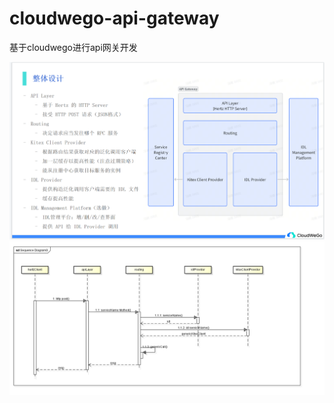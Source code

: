 # cloudwego-api-gateway
基于cloudwego进行api网关开发

![img](pic/framework.png)
![img](pic/sequenceGraph.png)
